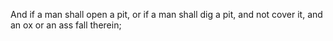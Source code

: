 And if a man shall open a pit, or if a man shall dig a pit, and not cover it, and an ox or an ass fall therein;

